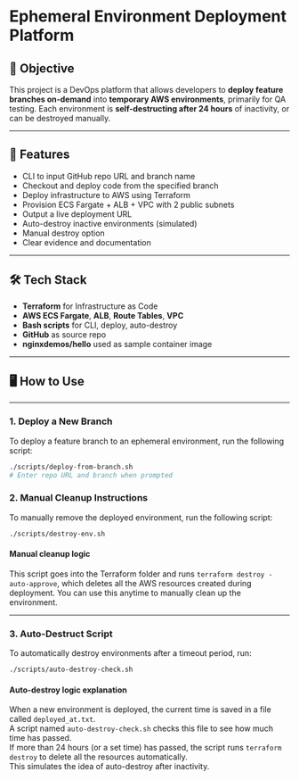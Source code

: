 # Ephemeral Environment Deployment Platform

## 🧩 Objective

This project is a DevOps platform that allows developers to **deploy feature branches on-demand** into **temporary AWS environments**, primarily for QA testing. Each environment is **self-destructing after 24 hours** of inactivity, or can be destroyed manually.

---

## 🚀 Features

- CLI to input GitHub repo URL and branch name
- Checkout and deploy code from the specified branch
- Deploy infrastructure to AWS using Terraform
- Provision ECS Fargate + ALB + VPC with 2 public subnets
- Output a live deployment URL
- Auto-destroy inactive environments (simulated)
- Manual destroy option
- Clear evidence and documentation

---

## 🛠 Tech Stack

- **Terraform** for Infrastructure as Code
- **AWS ECS Fargate**, **ALB**, **Route Tables**, **VPC**
- **Bash scripts** for CLI, deploy, auto-destroy
- **GitHub** as source repo
- **nginxdemos/hello** used as sample container image

---

## 🖥️ How to Use

---

### 1. Deploy a New Branch

To deploy a feature branch to an ephemeral environment, run the following script:

```bash
./scripts/deploy-from-branch.sh
# Enter repo URL and branch when prompted
```

### 2. Manual Cleanup Instructions

To manually remove the deployed environment, run the following script:

```bash
./scripts/destroy-env.sh
```

#### Manual cleanup logic

This script goes into the Terraform folder and runs `terraform destroy -auto-approve`, which deletes all the AWS resources created during deployment. You can use this anytime to manually clean up the environment.

---

### 3. Auto-Destruct Script

To automatically destroy environments after a timeout period, run:

```bash
./scripts/auto-destroy-check.sh
```

#### Auto-destroy logic explanation

When a new environment is deployed, the current time is saved in a file called `deployed_at.txt`.  
A script named `auto-destroy-check.sh` checks this file to see how much time has passed.  
If more than 24 hours (or a set time) has passed, the script runs `terraform destroy` to delete all the resources automatically.  
This simulates the idea of auto-destroy after inactivity.

